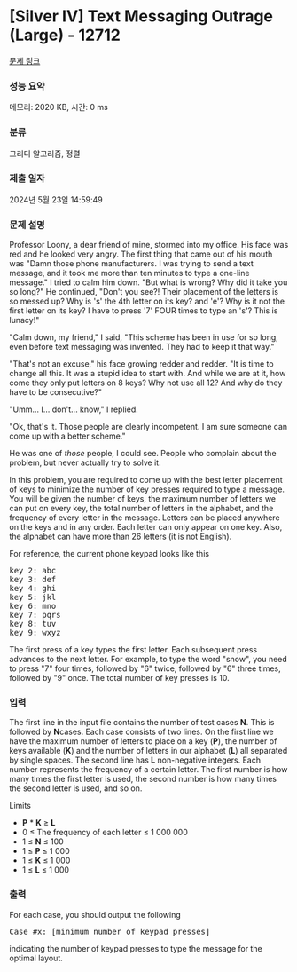 # [Silver IV] Text Messaging Outrage (Large) - 12712 

[문제 링크](https://www.acmicpc.net/problem/12712) 

### 성능 요약

메모리: 2020 KB, 시간: 0 ms

### 분류

그리디 알고리즘, 정렬

### 제출 일자

2024년 5월 23일 14:59:49

### 문제 설명

<p>Professor Loony, a dear friend of mine, stormed into my office. His face was red and he looked very angry. The first thing that came out of his mouth was "Damn those phone manufacturers. I was trying to send a text message, and it took me more than ten minutes to type a one-line message." I tried to calm him down. "But what is wrong? Why did it take you so long?" He continued, "Don't you see?! Their placement of the letters is so messed up? Why is 's' the 4th letter on its key? and 'e'? Why is it not the first letter on its key? I have to press '7' FOUR times to type an 's'? This is lunacy!"</p>

<p>"Calm down, my friend," I said, "This scheme has been in use for so long, even before text messaging was invented. They had to keep it that way."</p>

<p>"That's not an excuse," his face growing redder and redder. "It is time to change all this. It was a stupid idea to start with. And while we are at it, how come they only put letters on 8 keys? Why not use all 12? And why do they have to be consecutive?"</p>

<p>"Umm... I... don't... know," I replied.</p>

<p>"Ok, that's it. Those people are clearly incompetent. I am sure someone can come up with a better scheme."</p>

<p>He was one of <em>those</em> people, I could see. People who complain about the problem, but never actually try to solve it. </p>

<p>In this problem, you are required to come up with the best letter placement of keys to minimize the number of key presses required to type a message. You will be given the number of keys, the maximum number of letters we can put on every key, the total number of letters in the alphabet, and the frequency of every letter in the message. Letters can be placed anywhere on the keys and in any order. Each letter can only appear on one key. Also, the alphabet can have more than 26 letters (it is not English).</p>

<p>For reference, the current phone keypad looks like this</p>

<pre>key 2: abc
key 3: def
key 4: ghi
key 5: jkl
key 6: mno
key 7: pqrs
key 8: tuv
key 9: wxyz
</pre>

<p>The first press of a key types the first letter. Each subsequent press advances to the next letter. For example, to type the word "snow", you need to press "7" four times, followed by "6" twice, followed by "6" three times, followed by "9" once. The total number of key presses is 10.</p>

### 입력 

 <p>The first line in the input file contains the number of test cases <strong>N</strong>. This is followed by <strong>N</strong>cases. Each case consists of two lines. On the first line we have the maximum number of letters to place on a key (<strong>P</strong>), the number of keys available (<strong>K</strong>) and the number of letters in our alphabet (<strong>L</strong>) all separated by single spaces. The second line has <strong>L</strong> non-negative integers. Each number represents the frequency of a certain letter. The first number is how many times the first letter is used, the second number is how many times the second letter is used, and so on.</p>

<p>Limits</p>

<ul>
	<li><strong>P</strong> * <strong>K</strong> ≥ <strong>L</strong> </li>
	<li>0 ≤ The frequency of each letter ≤ 1 000 000</li>
	<li>1 ≤ <strong>N</strong> ≤ 100</li>
	<li>1 ≤ <strong>P</strong> ≤ 1 000</li>
	<li>1 ≤ <strong>K</strong> ≤ 1 000</li>
	<li>1 ≤ <strong>L</strong> ≤ 1 000</li>
</ul>

### 출력 

 <p>For each case, you should output the following</p>

<pre>Case #x: [minimum number of keypad presses]
</pre>

<p>indicating the number of keypad presses to type the message for the optimal layout.</p>

